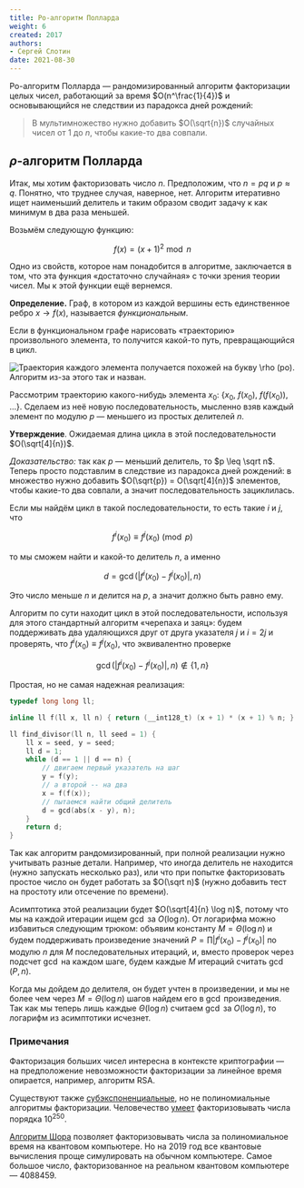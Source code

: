 ```yaml
---
title: Ро-алгоритм Полларда
weight: 6
created: 2017
authors:
- Сергей Слотин
date: 2021-08-30
---
```


Ро-алгоритм Полларда — рандомизированный алгоритм факторизации целых чисел, работающий за время $O(n^\frac{1}{4})$ и основывающийся не следствии из парадокса дней рождений:

> В мультимножество нужно добавить $O(\sqrt{n})$ случайных чисел от 1 до $n$, чтобы какие-то два совпали.

## $\rho$-алгоритм Полларда

Итак, мы хотим факторизовать число $n$. Предположим, что $n = p q$ и $p \approx q$. Понятно, что труднее случая, наверное, нет. Алгоритм итеративно ищет наименьший делитель и таким образом сводит задачу к как минимум в два раза меньшей.

Возьмём следующую функцию:

$$
f(x) = (x+1)^2 \bmod n
$$

Одно из свойств, которое нам понадобится в алгоритме, заключается в том, что эта функция «достаточно случайная» с точки зрения теории чисел. Мы к этой функции ещё вернемся.

**Определение.** Граф, в котором из каждой вершины есть единственное ребро $x \to f(x)$, называется *функциональным*.

Если в функциональном графе нарисовать «траекторию» произвольного элемента, то получится какой-то путь, превращающийся в цикл.

![Траектория каждого элемента получается похожей на букву $\rho$ (ро). Алгоритм из-за этого так и назван.](../img/rho.jpg)

Рассмотрим траекторию какого-нибудь элемента $x_0$: {$x_0$, $f(x_0)$, $f(f(x_0))$, $\ldots$}. Сделаем из неё новую последовательность, мысленно взяв каждый элемент по модулю $p$ — меньшего из простых делителей $n$. 

**Утверждение**. Ожидаемая длина цикла в этой последовательности $O(\sqrt[4]{n})$.

*Доказательство:* так как $p$ — меньший делитель, то $p \leq \sqrt n$. Теперь просто подставлим в следствие из парадокса дней рождений: в множество нужно добавить $O(\sqrt{p}) = O(\sqrt[4]{n})$ элементов, чтобы какие-то два совпали, а значит последовательность зациклилась.

Если мы найдём цикл в такой последовательности, то есть такие $i$ и $j$, что

$$
f^i(x_0) \equiv f^j(x_0) \pmod p
$$

то мы сможем найти и какой-то делитель $n$, а именно

$$
d = \gcd(|f^i(x_0) - f^j(x_0)|, n)
$$

Это число меньше $n$ и делится на $p$, а значит должно быть равно ему.

Алгоритм по сути находит цикл в этой последовательности, используя для этого стандартный алгоритм «черепаха и заяц»: будем поддерживать два удаляющихся друг от друга указателя $j$ и $i = 2j$ и проверять, что $f^i(x_0) \equiv f^j(x_0)$, что эквивалентно проверке

$$
\gcd(|f^i(x_0) - f^j(x_0)|, n) \not \in \{ 1, n \}
$$

Простая, но не самая надежная реализация:

```c++
typedef long long ll;

inline ll f(ll x, ll n) { return (__int128_t) (x + 1) * (x + 1) % n; }

ll find_divisor(ll n, ll seed = 1) {
    ll x = seed, y = seed;
    ll d = 1;
    while (d == 1 || d == n) {
        // двигаем первый указатель на шаг
        y = f(y);
        // а второй -- на два
        x = f(f(x));
        // пытаемся найти общий делитель
        d = gcd(abs(x - y), n);
    }
    return d;
}
```

Так как алгоритм рандомизированный, при полной реализации нужно учитывать разные детали. Например, что иногда делитель не находится (нужно запускать несколько раз), или что при попытке факторизовать простое число он будет работать за $O(\sqrt n)$ (нужно добавить тест на простоту или отсечение по времени).

Асимптотика этой реализации будет $O(\sqrt[4]{n} \log n)$, потому что мы на каждой итерации ищем $\gcd$ за $O(\log n)$. От логарифма можно избавиться следующим трюком: объявим константу $M = \Theta(\log n)$ и будем поддерживать произведение значений $P = \prod |f^i(x_0) - f^j(x_0)|$ по модулю $n$ для $M$ последовательных итераций, и, вместо проверок через подсчет $\gcd$ на каждом шаге, будем каждые $M$ итераций считать $\gcd(P, n)$.

Когда мы дойдем до делителя, он будет учтен в произведении, и мы не более чем через $M = \Theta(\log n)$ шагов найдем его в $\gcd$ произведения. Так как мы теперь лишь каждые $\Theta(\log n)$ считаем $\gcd$ за $O(\log n)$, то логарифм из асимптотики исчезнет.

### Примечания

Факторизация больших чисел интересна в контексте криптографии — на предположение невозможности факторизации за линейное время опирается, например, алгоритм RSA.

Существуют также [субэкспоненциальные](https://ru.wikipedia.org/wiki/%D0%A4%D0%B0%D0%BA%D1%82%D0%BE%D1%80%D0%B8%D0%B7%D0%B0%D1%86%D0%B8%D1%8F_%D1%86%D0%B5%D0%BB%D1%8B%D1%85_%D1%87%D0%B8%D1%81%D0%B5%D0%BB#%D0%A1%D1%83%D0%B1%D1%8D%D0%BA%D1%81%D0%BF%D0%BE%D0%BD%D0%B5%D0%BD%D1%86%D0%B8%D0%B0%D0%BB%D1%8C%D0%BD%D1%8B%D0%B5_%D0%B0%D0%BB%D0%B3%D0%BE%D1%80%D0%B8%D1%82%D0%BC%D1%8B), но не полиномиальные алгоритмы факторизации. Человечество [умеет](https://en.wikipedia.org/wiki/Integer_factorization_records) факторизовывать числа порядка $10^{250}$.

[Алгоритм Шора](https://en.wikipedia.org/wiki/Shor%27s_algorithm) позволяет факторизовывать числа за полиномиальное время на квантовом компьютере. Но на 2019 год все квантовые вычисления проще симулировать на обычном компьютере. Самое большое число, факторизованное на реальном квантовом компьютере — 4088459.
